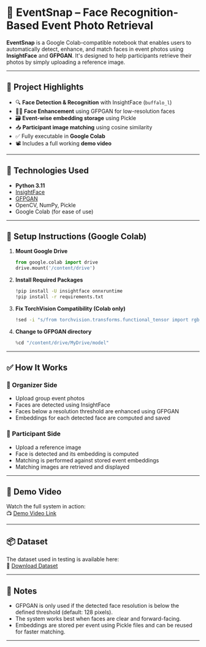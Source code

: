 # 📸 EventSnap – Face Recognition-Based Event Photo Retrieval

**EventSnap** is a Google Colab-compatible notebook that enables users to automatically detect, enhance, and match faces in event photos using **InsightFace** and **GFPGAN**. It's designed to help participants retrieve their photos by simply uploading a reference image.

---

## 🎯 Project Highlights

- 🔍 **Face Detection & Recognition** with InsightFace (`buffalo_l`)
- 🧖‍♂️ **Face Enhancement** using GFPGAN for low-resolution faces
- 🗃️ **Event-wise embedding storage** using Pickle
- 📥 **Participant image matching** using cosine similarity
- ✅ Fully executable in **Google Colab**
- 📽️ Includes a full working **demo video**

---

## 🧠 Technologies Used

- **Python 3.11**
- [InsightFace](https://github.com/deepinsight/insightface)
- [GFPGAN](https://github.com/TencentARC/GFPGAN)
- OpenCV, NumPy, Pickle
- Google Colab (for ease of use)

---

## 🔧 Setup Instructions (Google Colab)

1. **Mount Google Drive**  
   ```python
   from google.colab import drive
   drive.mount('/content/drive')
   ```

2. **Install Required Packages**  
   ```bash
   !pip install -U insightface onnxruntime
   !pip install -r requirements.txt
   ```

3. **Fix TorchVision Compatibility (Colab only)**  
   ```bash
   !sed -i "s/from torchvision.transforms.functional_tensor import rgb_to_grayscale/from torchvision.transforms.functional import rgb_to_grayscale/" /usr/local/lib/python3.11/dist-packages/basicsr/data/degradations.py
   ```

4. **Change to GFPGAN directory**  
   ```python
   %cd "/content/drive/MyDrive/model"
   ```

---

## ✅ How It Works

### 👤 Organizer Side

- Upload group event photos
- Faces are detected using InsightFace
- Faces below a resolution threshold are enhanced using GFPGAN
- Embeddings for each detected face are computed and saved

### 🧍 Participant Side

- Upload a reference image
- Face is detected and its embedding is computed
- Matching is performed against stored event embeddings
- Matching images are retrieved and displayed

---


## 🎥 Demo Video

Watch the full system in action:  
📺 [Demo Video Link](https://drive.google.com/file/d/1QKeqIkf4YfGsZ3QoGThzJO4vZOxitvPt/view?usp=drive_link)

---

## 📦 Dataset

The dataset used in testing is available here:  
📂 [Download Dataset](https://drive.google.com/file/d/1H5NGV0HPaK_2pntZAqliswWWw_9Kwl5d/view?usp=sharing)

---

## 📌 Notes

- GFPGAN is only used if the detected face resolution is below the defined threshold (default: 128 pixels).
- The system works best when faces are clear and forward-facing.
- Embeddings are stored per event using Pickle files and can be reused for faster matching.

---
